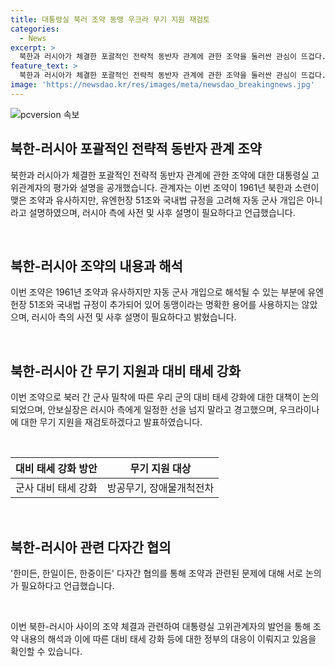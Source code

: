 ```yaml
---
title: 대통령실 북러 조약 동맹 우크라 무기 지원 재검토
categories:
  - News
excerpt: >
  북한과 러시아가 체결한 포괄적인 전략적 동반자 관계에 관한 조약을 둘러싼 관심이 뜨겁다. 대통령실 고위관계자는 이 조약이 미국과 일본, 중국과의 관계에도 영향을 미칠 것으로 예상하며, 이에 대한 주요 내용과 영향에 대해 폭넓게 알아봐야 한다고 강조했다. 이에 따라 미국 등 주변국으로부터도 이번 조약에 대한 관심이 높을 것으로 보인다.
feature_text: >
  북한과 러시아가 체결한 포괄적인 전략적 동반자 관계에 관한 조약을 둘러싼 관심이 뜨겁다. 대통령실 고위관계자는 이 조약이 미국과 일본, 중국과의 관계에도 영향을 미칠 것으로 예상하며, 이에 대한 주요 내용과 영향에 대해 폭넓게 알아봐야 한다고 강조했다. 이에 따라 미국 등 주변국으로부터도 이번 조약에 대한 관심이 높을 것으로 보인다.
image: 'https://newsdao.kr/res/images/meta/newsdao_breakingnews.jpg'
---
```


<p><img src="https://newsdao.kr/res/images/meta/newsdao_breakingnews.jpg" alt="pcversion 속보" /></p>

<h2 data-ke-size="size26">북한-러시아 포괄적인 전략적 동반자 관계 조약</h2>

<p>북한과 러시아가 체결한 포괄적인 전략적 동반자 관계에 관한 조약에 대한 대통령실 고위관계자의 평가와 설명을 공개했습니다. 관계자는 이번 조약이 1961년 북한과 소련이 맺은 조약과 유사하지만, 유엔헌장 51조와 국내법 규정을 고려해 자동 군사 개입은 아니라고 설명하였으며, 러시아 측에 사전 및 사후 설명이 필요하다고 언급했습니다. </p>

<p data-ke-size="size16">&nbsp;</p>

<h2 data-ke-size="size24">북한-러시아 조약의 내용과 해석</h2>

<p>이번 조약은 1961년 조약과 유사하지만 자동 군사 개입으로 해석될 수 있는 부분에 유엔헌장 51조와 국내법 규정이 추가되어 있어 동맹이라는 명확한 용어를 사용하지는 않았으며, 러시아 측의 사전 및 사후 설명이 필요하다고 밝혔습니다.</p>

<p data-ke-size="size16">&nbsp;</p>

<h2 data-ke-size="size24">북한-러시아 간 무기 지원과 대비 태세 강화</h2>

<p>이번 조약으로 북러 간 군사 밀착에 따른 우리 군의 대비 태세 강화에 대한 대책이 논의되었으며, 안보실장은 러시아 측에게 일정한 선을 넘지 말라고 경고했으며, 우크라이나에 대한 무기 지원을 재검토하겠다고 발표하였습니다.</p>

<p data-ke-size="size16">&nbsp;</p>

<table>
<thead>
<tr>
<th style="text-align: center;">대비 태세 강화 방안</th>
<th style="text-align: center;">무기 지원 대상</th>
</tr>
</thead>
<tbody>
<tr>
<td style="text-align: center;">군사 대비 태세 강화</td>
<td style="text-align: center;">방공무기, 장애물개척전차</td>
</tr>
</tbody>
</table>

<p data-ke-size="size16">&nbsp;</p>

<h2 data-ke-size="size24">북한-러시아 관련 다자간 협의</h2>

<p>'한미든, 한일이든, 한중이든' 다자간 협의를 통해 조약과 관련된 문제에 대해 서로 논의가 필요하다고 언급했습니다.</p>

<p data-ke-size="size16">&nbsp;</p>

<p>이번 북한-러시아 사이의 조약 체결과 관련하여 대통령실 고위관계자의 발언을 통해 조약 내용의 해석과 이에 따른 대비 태세 강화 등에 대한 정부의 대응이 이뤄지고 있음을 확인할 수 있습니다.</p>

